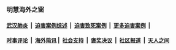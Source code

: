 
### 明慧海外之窗

####  [武汉肺炎](indexes/365.md?t=06200601) &nbsp;|&nbsp;  [迫害案例综述](indexes/328.md?t=06200601) &nbsp;|&nbsp; [迫害致死案例](indexes/277.md?t=06200601)  &nbsp;|&nbsp; [更多迫害案例](indexes/81.md?t=06200601)  &nbsp;|&nbsp; 
####  [时事评论](indexes/19.md?t=06200601) &nbsp;|&nbsp; [海外简讯](indexes/245.md?t=06200601)&nbsp;|&nbsp;  [社会支持](indexes/140.md?t=06200601) &nbsp;|&nbsp; [褒奖决议](indexes/282.md?t=06200601) &nbsp;|&nbsp; [社区报道](indexes/91.md?t=06200601)  &nbsp;|&nbsp; [天人之间](indexes/78.md?t=06200601) 

